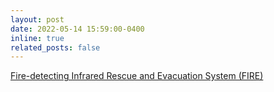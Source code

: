 ```yaml
---
layout: post
date: 2022-05-14 15:59:00-0400
inline: true
related_posts: false
---
```


<a href="https://jaejae1107.github.io/projects/FIRE/">Fire-detecting Infrared Rescue and Evacuation System (FIRE)</a>
